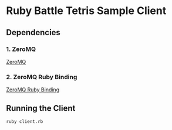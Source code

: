 # Ruby Battle Tetris Sample Client

## Dependencies

### 1. ZeroMQ

[ZeroMQ](http://www.zeromq.org/)

### 2. ZeroMQ Ruby Binding

[ZeroMQ Ruby Binding](http://www.zeromq.org/bindings:ruby)

## Running the Client

    ruby client.rb